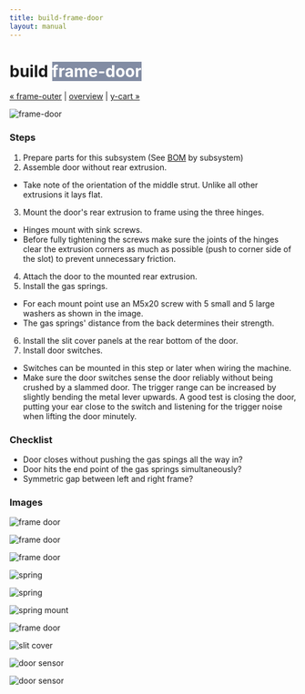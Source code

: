 ```yaml
---
title: build-frame-door
layout: manual
---
```


build <span style="background-color:#828ca3;color:#ffffff">frame-door</span>
============================

[&#xAB; frame-outer](build-frame-outer) | [overview](assembly) | [y-cart &#xBB;](build-y-cart)

![frame-door](http://farm9.staticflickr.com/8541/8700215126_31c712c214_z.jpg)


### Steps

1. Prepare parts for this subsystem (See [BOM](bom) by subsystem)
2. Assemble door without rear extrusion.
  - Take note of the orientation of the middle strut. Unlike all other extrusions it lays flat.
3. Mount the door's rear extrusion to frame using the three hinges.
  - Hinges mount with sink screws.
  - Before fully tightening the screws make sure the joints of the hinges clear the extrusion corners as much as possible (push to corner side of the slot) to prevent unnecessary friction.
4. Attach the door to the mounted rear extrusion.
5. Install the gas springs.
  - For each mount point use an M5x20 screw with 5 small and 5 large washers as shown in the image.
  - The gas springs' distance from the back determines their strength.
6. Install the slit cover panels at the rear bottom of the door.
7. Install door switches.
  - Switches can be mounted in this step or later when wiring the machine.
  - Make sure the door switches sense the door reliably without being crushed by a slammed door. The trigger range can be increased by slightly bending the metal lever upwards. A good test is closing the door, putting your ear close to the switch and listening for the trigger noise when lifting the door minutely.


### Checklist
* Door closes without pushing the gas spings all the way in?
* Door hits the end point of the gas springs simultaneously?
* Symmetric gap between left and right frame?



### Images

![frame door](http://farm9.staticflickr.com/8224/8414191624_9a5d35cf85_z.jpg)

![frame door](http://farm9.staticflickr.com/8333/8413095247_39684f4813_z.jpg)

![frame door](http://farm9.staticflickr.com/8222/8414193774_5df67d4fb4_z.jpg)

![spring](http://farm9.staticflickr.com/8367/8413094723_7622edc350_z.jpg)

![spring](http://farm9.staticflickr.com/8465/8414192548_6b80874021_z.jpg)

![spring mount](http://farm9.staticflickr.com/8055/8413094301_22dd896792_z.jpg)

![frame door](http://farm8.staticflickr.com/7078/7342735602_2a30219f98_z.jpg)

![slit cover](http://farm8.staticflickr.com/7248/7478216460_c1dcfb2fd9_z.jpg)

![door sensor](http://farm9.staticflickr.com/8420/8697976959_41a0441b5f_z.jpg)

![door sensor](http://farm9.staticflickr.com/8121/8697975007_728e55d956_z.jpg)
